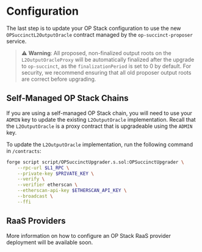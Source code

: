# Configuration

The last step is to update your OP Stack configuration to use the new `OPSuccinctL2OutputOracle` contract managed by the `op-succinct-proposer` service.

> ⚠️ **Warning**: All proposed, non-finalized output roots on the `L2OutputOracleProxy` will be automatically finalized after the upgrade to `op-succinct`, as the `finalizationPeriod` is set to 0 by default. For security, we recommend ensuring that all old proposer output roots are correct before upgrading.

## Self-Managed OP Stack Chains

If you are using a self-managed OP Stack chain, you will need to use your `ADMIN` key to update the existing `L2OutputOracle` implementation. Recall that the `L2OutputOracle` is a proxy contract that is upgradeable using the `ADMIN` key.

To update the `L2OutputOracle` implementation, run the following command in `/contracts`:

```bash
forge script script/OPSuccinctUpgrader.s.sol:OPSuccinctUpgrader \
    --rpc-url $L1_RPC \
    --private-key $PRIVATE_KEY \
    --verify \
    --verifier etherscan \
    --etherscan-api-key $ETHERSCAN_API_KEY \
    --broadcast \
    --ffi
```

## RaaS Providers

More information on how to configure an OP Stack RaaS provider deployment will be available soon.
